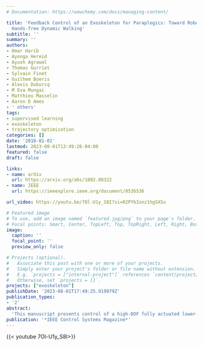 ```yaml
---
# Documentation: https://wowchemy.com/docs/managing-content/

title: 'Feedback Control of an Exoskeleton for Paraplegics: Toward Robustly Stable
  Hands-free Dynamic Walking'
subtitle: ''
summary: ''
authors:
- Omar Harib
- Ayonga Hereid
- Ayush Agrawal
- Thomas Gurriet
- Sylvain Finet
- Guilhem Boeris
- Alexis Duburcq
- M Eva Mungai
- Matthieu Masselin
- Aaron D Ames
- ' others'
tags: 
- supervised learning
- exoskeleton
- trajectory optimization
categories: []
date: '2018-01-01'
lastmod: 2023-08-01T13:49:26-04:00
featured: false
draft: false

links:
- name: arXiv
  url: https://arxiv.org/abs/1802.08322
- name: IEEE
  url: https://ieeexplore.ieee.org/document/8536536

url_video: https://youtu.be/7Ol-U1y_S8I?si=02PYbIonz1hgSXSu

# Featured image
# To use, add an image named `featured.jpg/png` to your page's folder.
# Focal points: Smart, Center, TopLeft, Top, TopRight, Left, Right, BottomLeft, Bottom, BottomRight.
image:
  caption: ''
  focal_point: ''
  preview_only: false

# Projects (optional).
#   Associate this post with one or more of your projects.
#   Simply enter your project's folder or file name without extension.
#   E.g. `projects = ["internal-project"]` references `content/project/deep-learning/index.md`.
#   Otherwise, set `projects = []`.
projects: ["exoskeleton"]
publishDate: '2023-08-01T17:49:25.919979Z'
publication_types:
- '2'
abstract: 
  'This manuscript presents control of a high-DOF fully actuated lower-limb exoskeleton for paraplegic individuals. The key novelty is the ability for the user to walk without the use of crutches or other external means of stabilization. We harness the power of modern optimization techniques and supervised machine learning to develop a smooth feedback control policy that provides robust velocity regulation and perturbation rejection. Preliminary evaluation of the stability and robustness of the proposed approach is demonstrated through the Gazebo simulation environment. In addition, preliminary experimental results with (complete) paraplegic individuals are included for the previous version of the controller. '
publication: '*IEEE Control Systems Magazine*'
---
```


{{< youtube 7Ol-U1y_S8I>}}